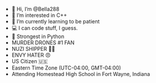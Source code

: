 - 👋 Hi, I’m @Bella288
- 👀 I’m interested in C++
- 🌱 I’m currently learning to be patient
- 💻 I can code stuff, I guess.
- 💪 Strongest in Python
- MURDER DRONES #1 FAN
- NUZI SHIPPER 💛💜
- ENVY HATER 😠
- US Citizen 🇺🇸
  <!---HELP US--->
- Eastern Time Zone (UTC-04:00, GMT-04:00)
- Attending Homestead High School in Fort Wayne, Indiana


<!---
Bella288/Bella288 is a ✨ special ✨ repository because its `README.md` (this file) appears on your GitHub profile.
You can click the Preview link to take a look at your changes.
--->
